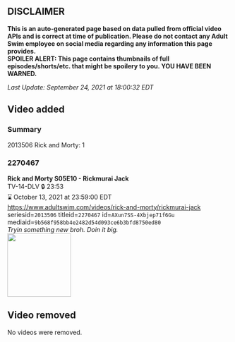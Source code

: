## DISCLAIMER
**This is an auto-generated page based on data pulled from official video APIs and is correct at time of publication. Please do not contact any Adult Swim employee on social media regarding any information this page provides.**  
**SPOILER ALERT: This page contains thumbnails of full episodes/shorts/etc. that might be spoilery to you. YOU HAVE BEEN WARNED.**  

_Last Update: September 24, 2021 at 18:00:32 EDT_
## Video added
### Summary
2013506 Rick and Morty: 1  
### 2270467
**Rick and Morty S05E10 - Rickmurai Jack**  
TV-14-DLV 🔒 23:53  
⌛ October 13, 2021 at 23:59:00 EDT  
https://www.adultswim.com/videos/rick-and-morty/rickmurai-jack  
seriesid=`2013506` titleid=`2270467` id=`AXun7SS-4Xbjep71f6Gu` mediaid=`9b568f958bb4e2482d54d093ce6b3bfd8750ed80`  
_Tryin something new broh. Doin it big._  
<a href="https://media.cdn.adultswim.com/uploads/20210902/thumbnails/2_2192151296-RickAndMorty_510_RickmuraiJack.png"><img src="https://media.cdn.adultswim.com/uploads/20210902/thumbnails/2_2192151296-RickAndMorty_510_RickmuraiJack.png" height="144px" /></a>
## Video removed
No videos were removed.  
